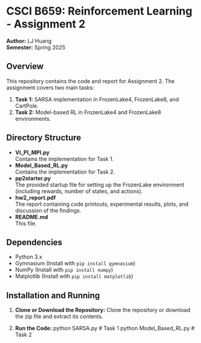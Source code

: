 # CSCI B659: Reinforcement Learning - Assignment 2
**Author:** LJ Huang  
**Semester:** Spring 2025

## Overview
This repository contains the code and report for Assignment 2. The assignment covers two main tasks:
1. **Task 1:** SARSA implementation in FrozenLake4, FrozenLake8, and CartPole.
2. **Task 2:** Model-based RL in FrozenLake4 and FrozenLake8 environments.

## Directory Structure
- **VI_PI_MPI.py**  
  Contains the implementation for Task 1.
- **Model_Based_RL.py**  
  Contains the implementation for Task 2.
- **pp2starter.py**  
  The provided startup file for setting up the FrozenLake environment (including rewards, number of states, and actions).
- **hw2_report.pdf**  
  The report containing code printouts, experimental results, plots, and discussion of the findings.
- **README.md**  
  This file.

## Dependencies
- Python 3.x
- Gymnasium (Install with `pip install gymnasium`)
- NumPy (Install with `pip install numpy`)
- Matplotlib (Install with `pip install matplotlib`)

## Installation and Running
1. **Clone or Download the Repository:**
   Clone the repository or download the zip file and extract its contents.

2. **Run the Code:**
   python SARSA.py        # Task 1
   python Model_Based_RL.py  # Task 2